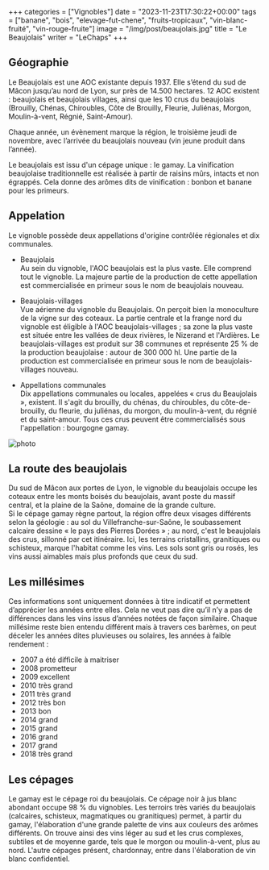 +++
categories = ["Vignobles"]
date = "2023-11-23T17:30:22+00:00"
tags = ["banane", "bois", "elevage-fut-chene", "fruits-tropicaux", "vin-blanc-fruité", "vin-rouge-fruite"]
image = "/img/post/beaujolais.jpg"
title = "Le Beaujolais"
writer = "LeChaps"
+++

## Géographie

Le Beaujolais est une AOC existante depuis 1937. Elle s’étend du sud de Mâcon jusqu’au nord de Lyon, sur près de 14.500 hectares. 12 AOC existent : beaujolais et beaujolais villages, ainsi que les 10 crus du beaujolais (Brouilly, Chénas, Chiroubles, Côte de Brouilly, Fleurie, Juliénas, Morgon, Moulin-à-vent, Régnié, Saint-Amour).  

Chaque année, un évènement marque la région, le troisième jeudi de novembre, avec l’arrivée du beaujolais nouveau (vin jeune produit dans l’année).  

Le beaujolais est issu d'un cépage unique : le gamay. La vinification beaujolaise traditionnelle est réalisée à partir de raisins mûrs, intacts et non égrappés. Cela donne des arômes dits de vinification : bonbon et banane pour les primeurs.  

## Appelation

Le vignoble possède deux appellations d'origine contrôlée régionales et dix communales.

* Beaujolais  
Au sein du vignoble, l'AOC beaujolais est la plus vaste. Elle comprend tout le vignoble. La majeure partie de la production de cette appellation est commercialisée en primeur sous le nom de beaujolais nouveau.

* Beaujolais-villages  
Vue aérienne du vignoble du Beaujolais. On perçoit bien la monoculture de la vigne sur des coteaux.
La partie centrale et la frange nord du vignoble est éligible à l'AOC beaujolais-villages ; sa zone la plus vaste est située entre les vallées de deux rivières, le Nizerand et l'Ardières. Le beaujolais-villages est produit sur 38 communes et représente 25 % de la production beaujolaise : autour de 300 000 hl. Une partie de la production est commercialisée en primeur sous le nom de beaujolais-villages nouveau.

* Appellations communales  
Dix appellations communales ou locales, appelées « crus du Beaujolais », existent. Il s'agit du brouilly, du chénas, du chiroubles, du côte-de-brouilly, du fleurie, du juliénas, du morgon, du moulin-à-vent, du régnié et du saint-amour. Tous ces crus peuvent être commercialisés sous l'appellation : bourgogne gamay.

![photo][1]

## La route des beaujolais

Du sud de Mâcon aux portes de Lyon, le vignoble du beaujolais occupe les coteaux entre les monts boisés du beaujolais, avant poste du massif central, et la plaine de la Saône, domaine de la grande culture.  
Si le cépage gamay règne partout, la région offre deux visages différents selon la géologie : au sol du Villefranche-sur-Saône, le soubassement calcaire dessine « le pays des Pierres Dorées » ; au nord, c'est le beaujolais des crus, sillonné par cet itinéraire. Ici, les terrains cristallins, granitiques ou schisteux, marque l'habitat comme les vins. Les sols sont gris ou rosés, les vins aussi aimables mais plus profonds que ceux du sud.

## Les millésimes

Ces informations sont uniquement données à titre indicatif et permettent d’apprécier les années entre elles. Cela ne veut pas dire qu’il n’y a pas de différences dans les vins issus d’années notées de façon similaire. Chaque millésime reste bien entendu différent mais à travers ces barèmes, on peut déceler les années dites pluvieuses ou solaires, les années à faible rendement :

* 2007 a été difficile à maitriser
* 2008 prometteur
* 2009 excellent
* 2010 très grand
* 2011 très grand
* 2012 très bon
* 2013 bon
* 2014 grand
* 2015 grand
* 2016 grand
* 2017 grand
* 2018 très grand

## Les cépages

Le gamay est le cépage roi du beaujolais. Ce cépage noir à jus blanc abondant occupe 98 % du vignobles. Les terroirs très variés du beaujolais (calcaires, schisteux, magmatiques ou granitiques) permet, à partir du gamay, l'élaboration d'une grande palette de vins aux couleurs des arômes différents. On trouve ainsi des vins léger au sud et les crus complexes, subtiles et de moyenne garde, tels que le morgon ou moulin-à-vent, plus au nord. L'autre cépages présent, chardonnay, entre dans l'élaboration de vin blanc confidentiel.

[1]: /img/post/beaujolais.jpg
